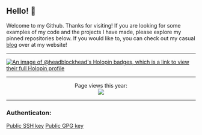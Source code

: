 ## Hello! :wave:

Welcome to my Github. Thanks for visiting! If you are looking for some examples of my code and the projects I have made, please explore my pinned repositories below. If you would like to, you can check out my casual [blog](https://headblockhead.com) over at my website!

---

[![An image of @headblockhead's Holopin badges, which is a link to view their full Holopin profile](https://holopin.me/headblockhead)](https://holopin.io/@headblockhead)

---

<p align="center"> 
  Page views this year: <br>
  <img src="https://profile-counter.glitch.me/headblockhead-2024/count.svg" />
</p>

---
<h3>Authenticaton:</h3>

<a href="https://github.com/headblockhead.keys">Public SSH key</a>
<a  href="https://github.com/headblockhead.gpg">Public GPG key</a>
